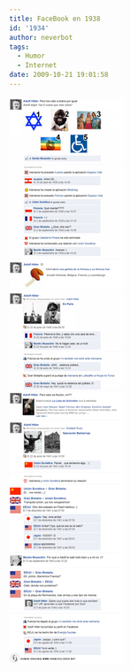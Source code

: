 ```yaml
---
title: FaceBook en 1938
id: '1934'
author: neverbot
tags:
  - Humor
  - Internet
date: 2009-10-21 19:01:58
---
```


![Facebook 1938](./facebook-en-1938/Facebook-1938.jpg "Facebook 1938")